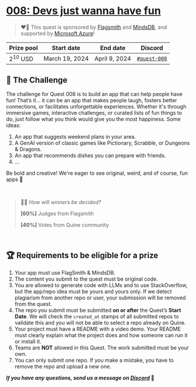 # [008: Devs just wanna have fun](https://quine.sh)

> ❤️‍🔥  This quest is sponsored by [Flagsmith](https://www.flagsmith.com/) and [MindsDB](https://mindsdb.com/), and supported by [Microsoft Azure](https://www.microsoft.com/)!

| Prize pool | Start date | End date | Discord |
| --- | --- | --- | --- |
| $2^{10}$ USD | March 19, 2024  | April 9, 2024 | [`#quest-008`](https://discord.gg/quine) |

## 🌋 The Challenge

The challenge for Quest 008 is to build an app that can help people have fun! That’s it…  it can be an app that makes people laugh, fosters better connections, or facilitates unforgettable experiences. Whether it's through immersive games, interactive challenges, or curated lists of fun things to do, just follow what you think would give you the most happiness. Some ideas:

1. An app that suggests weekend plans in your area.
2. A GenAI version of classic games like Pictionary, Scrabble, or Dungeons & Dragons.
3. An app that recommends dishes you can prepare with friends.
4. …

Be bold and creative! We're eager to see original, weird, and of course, fun apps 🤩

<br>

>👩‍⚖️ *How will winners be decided?*
>
>**[60%]** Judges from Flagsmith
>
>**[40%]** Votes from Quine community

<br>

## 🏆 Requirements to be eligible for a prize

1. Your app must use FlagSmith & MindsDB.
2. The content you submit to the quest must be original code.
3. You are allowed to generate code with LLMs and to use StackOverflow, but the app/repo idea must be yours and yours only. If we detect plagiarism from another repo or user, your submission will be removed from the quest.
4. The repo you submit must be submitted **on or after** the Quest’s **Start Date**. We will check the `created_at` stamps of all submitted repos to validate this and you will not be able to select a repo already on Quine.
5. Your project must have a README with a video demo. Your README must clearly explain what the project does and how someone can run it or install it.
6. Teams are **NOT** allowed in this Quest. The work submitted must be your own.
7. You can only submit one repo. If you make a mistake, you have to remove the repo and upload a new one.

***If you have any questions, send us a message on [Discord](https://discord.gg/quine)* 👾**
